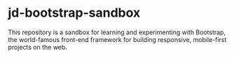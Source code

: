 # jd-bootstrap-sandbox
This repository is a sandbox for learning and experimenting with Bootstrap, the world-famous front-end framework for building responsive, mobile-first projects on the web.